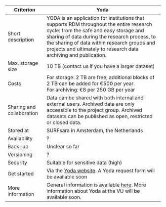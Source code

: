 |Criterion|Yoda|
|---|---|
|Short description|YODA is an application for institutions that supports RDM throughout the entire research cycle: from the safe and easy storage and sharing of data during the research process, to the sharing of data within research groups and projects and ultimately to research data archiving and publication.|
|Max. storage size|10 TB (contact us if you have a larger dataset)|
|Costs|For storage: 2 TB are free, additional blocks of 2 TB can be added for €500 per year. <br> For archiving: €8 per 250 GB per year|
|Sharing and collaboration|Data can be shared with both internal and external users. Archived data are only accessible to the project group. Archived datasets can be published as open, restricted or closed data.|
|Stored at|SURFsara in Amsterdam, the Netherlands|
|Availability|? |
|Back-up|Unclear so far |
|Versioning|?|
|Security|Suitable for sensitive data (high)|
|Get started|Via the [Yoda website](https://yoda.vu.nl). A Yoda request form will be available soon|
|More information|General information is available [here](https://servicedesk.surfsara.nl/wiki/display/WIKI/Yoda+Hosting). More information about Yoda at the VU will be available soon.|
